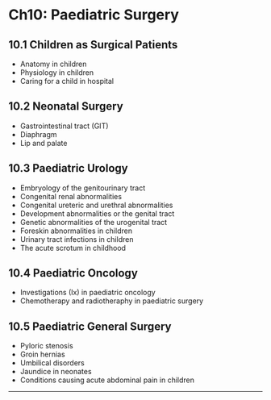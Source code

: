 # Ch10: Paediatric Surgery

## 10.1 Children as Surgical Patients
- Anatomy in children
- Physiology in children
- Caring for a child in hospital

## 10.2 Neonatal Surgery
- Gastrointestinal tract (GIT)
- Diaphragm
- Lip and palate

## 10.3 Paediatric Urology
- Embryology of the genitourinary tract
- Congenital renal abnormalities
- Congenital ureteric and urethral abnormalities
- Development abnormalities or the genital tract
- Genetic abnormalities of the urogenital tract
- Foreskin abnormalities in children
- Urinary tract infections in children
- The acute scrotum in childhood

## 10.4 Paediatric Oncology
- Investigations (Ix) in paediatric oncology
- Chemotherapy and radiotheraphy in paediatric surgery

## 10.5 Paediatric General Surgery
- Pyloric stenosis
- Groin hernias
- Umbilical disorders
- Jaundice in neonates
- Conditions causing acute abdominal pain in children

------
